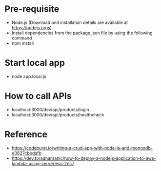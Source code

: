 
Pre-requisite
=============
- Node.js (Download and installation details are available at https://nodejs.orgs)
- Install dependencies from the package.json file by using the following command
- npm install

Start local app
===============
- node app.local.js

How to call APIs
================
- localhost:3000/dev/api/products/login
- localhost:3000/dev/api/products/healthcheck

Reference
=========
- https://codeburst.io/writing-a-crud-app-with-node-js-and-mongodb-e0827cbbdafb
- https://dev.to/adnanrahic/how-to-deploy-a-nodejs-application-to-aws-lambda-using-serverless-2nc7